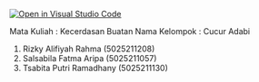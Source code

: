 [![Open in Visual Studio Code](https://classroom.github.com/assets/open-in-vscode-c66648af7eb3fe8bc4f294546bfd86ef473780cde1dea487d3c4ff354943c9ae.svg)](https://classroom.github.com/online_ide?assignment_repo_id=10264207&assignment_repo_type=AssignmentRepo)


Mata Kuliah : Kecerdasan Buatan
Nama Kelompok : Cucur Adabi

1. Rizky Alifiyah Rahma (5025211208)
2. Salsabila Fatma Aripa (5025211057)
3. Tsabita Putri Ramadhany (5025211130)
